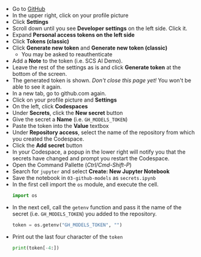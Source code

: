 * Go to [GitHub](https://github.com)
* In the upper right, click on your profile picture
* Click **Settings**
* Scroll down until you see **Developer settings** on the left side. Click it.
* Expand **Personal access tokens on the left side**
* Click **Tokens (classic)**
* Click **Generate new token** and **Generate new token (classic)**
    * You may be asked to reauthenticate
* Add a **Note** to the token (i.e. SCS AI Demo).
* Leave the rest of the settings as is and click **Generate token** at the bottom of the screen.
* The generated token is shown. *Don't close this page yet!* You won't be able to see it again.
* In a new tab, go to github.com again.
* Click on your profile picture and **Settings**
* On the left, click **Codespaces**
* Under **Secrets**, click the **New secret** button
* Give the secret a **Name** (i.e. `GH_MODELS_TOKEN`)
* Paste the token into the **Value** textbox
* Under **Repository access**, select the name of the repository from which you created the Codespace.
* Click the **Add secret** button
* In your Codespace, a popup in the lower right will notify you that the secrets have changed and prompt you restart the Codespace.
* Open the Command Pallette (*Ctrl/Cmd-Shift-P*)
* Search for `jupyter` and select **Create: New Jupyter Notebook**
* Save the notebook in `03-github-models` as `secrets.ipynb`
* In the first cell import the `os` module, and execute the cell.
    ```python
    import os
    ```
* In the next cell, call the `getenv` function and pass it the name of the secret (i.e. `GH_MODELS_TOKEN`) you added to the repository.
    ```python
    token = os.getenv("GH_MODELS_TOKEN", "")
    ```
* Print out the last four character of the `token`
    ```python
    print(token[-4:])
    ```
